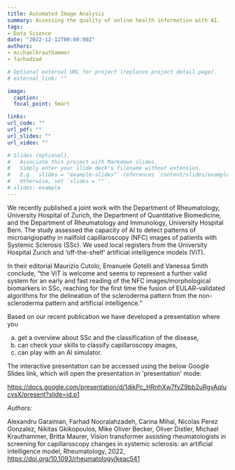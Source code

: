 ```yaml
---
title: Automated Image Analysis
summary: Assessing the quality of online health information with AI.
tags:
- Data Science
date: "2022-12-12T00:00:00Z"
authors:
- michaelkrauthammer
- farhadzad

# Optional external URL for project (replaces project detail page).
# external_link: ""

image:
  caption:
  focal_point: Smart

links:
url_code: ""
url_pdf: ""
url_slides: ""
url_video: ""

# Slides (optional).
#   Associate this project with Markdown slides.
#   Simply enter your slide deck's filename without extension.
#   E.g. `slides = "example-slides"` references `content/slides/example-slides.md`.
#   Otherwise, set `slides = ""`.
# slides: example
---
```


We recently published a joint work with the Department of Rheumatology, University Hospital of Zurich, the Department of Quantitative Biomedicine, and the Department of Rheumatology and Immunology, University Hospital Bern. The study assessed the capacity of AI to detect patterns of microangiopathy in nailfold capillaroscopy (NFC) images of patients with Systemic Sclerosis (SSc). We used local registers from the University Hospital Zurich and ‘off-the-shelf’ artificial intelligence models (ViT).

In their editorial Maurizio Cutolo, Emanuele Gotelli and Vanessa Smith conclude, “the ViT is welcome and seems to represent a further valid system for an early and fast reading of the NFC images/morphological biomarkers in SSc, reaching for the first time the fusion of EULAR-validated algorithms for the delineation of the scleroderma pattern from the non-scleroderma pattern and artificial intelligence.”

Based on our recent publication we have developed a presentation where you

<ol type="a">
  <li>get a overview about SSc and the classification of the disease, </li>
  <li>can check your skills to classify capillaroscopy images,</li>
  <li>can play with an AI simulator. </li>
</ol>

The interactive presentation can be accessed using the below Google Slides link, which will open the presentation in 'presentation' mode:

https://docs.google.com/presentation/d/1dikPc_HRnhXw7fyZ9bb2uRgvAqlucvsX/present?slide=id.p1

*Authors:*

Alexandru Garaiman, Farhad Nooralahzadeh, Carina Mihai, Nicolas Perez Gonzalez, Nikitas Gkikopoulos, Mike Oliver Becker, Oliver Distler, Michael Krauthammer, Britta Maurer, Vision transformer assisting rheumatologists in screening for capillaroscopy changes in systemic sclerosis: an artificial intelligence model, Rheumatology, 2022, https://doi.org/10.1093/rheumatology/keac541
